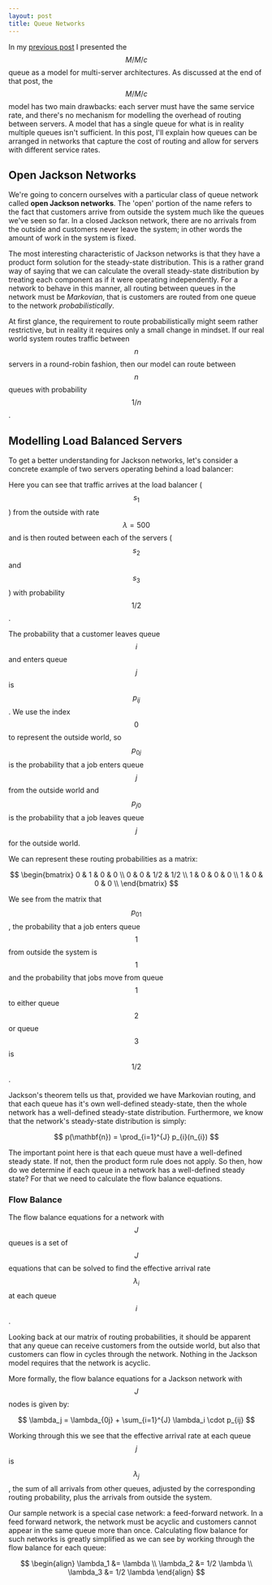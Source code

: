 ```yaml
---
layout: post
title: Queue Networks
---
```


In my [previous post][1] I presented the $$M/M/c$$ queue as a model for
multi-server architectures. As discussed at the end of that post, the
$$M/M/c$$ model has two main drawbacks: each server must have the same
service rate, and there's no mechanism for modelling the overhead of
routing between servers. A model that has a single queue for what is in
reality multiple queues isn't sufficient. In this post, I'll explain how
queues can be arranged in networks that capture the cost of routing and
allow for servers with different service rates.

## Open Jackson Networks

We're going to concern ourselves with a particular class of queue network
called **open Jackson networks**. The 'open' portion of the name refers to
the fact that customers arrive from outside the system much like the
queues we've seen so far. In a closed Jackson network, there are no
arrivals from the outside and customers never leave the system; in other
words the amount of work in the system is fixed.

The most interesting characteristic of Jackson networks is that they have
a product form solution for the steady-state distribution. This is
a rather grand way of saying that we can calculate the overall
steady-state distribution by treating each component as if it were
operating independently. For a network to behave in this manner, all
routing between queues in the network must be _Markovian_, that is
customers are routed from one queue to the network _probabilistically_.

At first glance, the requirement to route probabilistically might seem
rather restrictive, but in reality it requires only a small change in
mindset. If our real world system routes traffic between $$n$$ servers in
a round-robin fashion, then our model can route between $$n$$ queues with
probability $$1/n$$.

## Modelling Load Balanced Servers

To get a better understanding for Jackson networks, let's consider
a concrete example of two servers operating behind a load balancer:


Here you can see that traffic arrives at the load balancer ($$s_{1}$$)
from the outside with rate  $$\lambda = 500$$ and is then routed between
each of the servers ($$s_{2}$$ and $$s_{3}$$) with probability $$1/2$$.

The probability that a customer leaves queue $$i$$ and enters queue $$j$$
is $$p_{ij}$$. We use the index $$0$$ to represent the outside world, so
$$p_{0j}$$ is the probability that a job enters queue $$j$$ from the
outside world and $$p_{j0}$$ is the probability that a job leaves queue
$$j$$ for the outside world. 

We can represent these routing probabilities as a matrix:

$$
\begin{bmatrix}
0 & 1 & 0 & 0 \\
0 & 0 & 1/2 & 1/2 \\
1 & 0 & 0 & 0 \\
1 & 0 & 0 & 0 \\
\end{bmatrix}
$$

We see from the matrix that $$p_{01}$$, the probability that a job enters
queue $$1$$ from outside the system is $$1$$ and the probability that jobs move
from queue $$1$$ to either queue $$2$$ or queue $$3$$ is $$1/2$$.

Jackson's theorem tells us that, provided we have Markovian routing, and
that each queue has it's own well-defined steady-state, then the whole
network has a well-defined steady-state distribution. Furthermore, we know
that the network's steady-state distribution is simply:

$$
p(\mathbf{n}) = \prod_{i=1}^{J} p_{i}(n_{i})
$$

The important point here is that each queue must have a well-defined
steady state. If not, then the product form rule does not apply. So then,
how do we determine if each queue in a network has a well-defined steady
state? For that we need to calculate the flow balance equations.

### Flow Balance

The flow balance equations for a network with $$J$$ queues is a set of
$$J$$ equations that can be solved to find the effective arrival rate
$$\lambda_{i}$$ at each queue $$i$$.

Looking back at our matrix of routing probabilities, it should be apparent
that any queue can receive customers from the outside world, but also that
customers can flow in cycles through the network. Nothing in the Jackson
model requires that the network is acyclic.

More formally, the flow balance equations for a Jackson network with $$J$$
nodes is given by:

$$
\lambda_j = \lambda_{0j} + \sum_{i=1}^{J} \lambda_i \cdot p_{ij}
$$

Working through this we see that the effective arrival rate at each queue
$$j$$ is $$\lambda_j$$, the sum of all arrivals from other queues,
adjusted by the corresponding routing probability, plus the arrivals from
outside the system.

Our sample network is a special case network: a feed-forward network. In
a feed forward network, the network must be acyclic and customers cannot
appear in the same queue more than once. Calculating flow balance for such
networks is greatly simplified as we can see by working through the flow
balance for each queue:

$$
\begin{align}
\lambda_1 &= \lambda \\
\lambda_2 &= 1/2 \lambda \\
\lambda_3 &= 1/2 \lambda
\end{align}
$$


[1]: /maths/performance/2016/03/07/multi-server-queues.html
